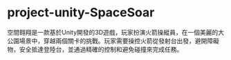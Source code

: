 # project-unity-SpaceSoar
空間翱翔是一款基於Unity開發的3D遊戲，玩家扮演火箭操縱員，在一個美麗的大公園場景中，穿越兩個關卡的挑戰。玩家需要操控火箭從發射台出發，避開障礙物，安全抵達登陸台，並通過精確的控制和避免碰撞來完成任務。

